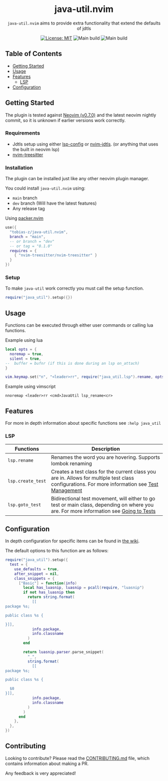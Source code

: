 <div align="center">

# java-util.nvim

`java-util.nvim` aims to provide extra functionality that extend the defaults of jdtls

[![License: MIT](https://img.shields.io/badge/License-MIT-green.svg)](https://opensource.org/licenses/MIT)
![Main build](https://img.shields.io/github/workflow/status/tobias-z/java-util.nvim/Validate?label=main%20build)
![Main build](https://img.shields.io/github/workflow/status/tobias-z/java-util.nvim/Validate/dev?label=dev%20build)

</div>

## Table of Contents

- [Getting Started](#getting-started)
- [Usage](#usage)
- [Features](#features)
  - [LSP](#lsp)
- [Configuration](#configuration)

## Getting Started

The plugin is tested against [Neovim (v0.7.0)](https://github.com/neovim/neovim/releases/tag/v0.7.0) and the latest neovim nightly commit, so it is unknown if earlier versions work correctly.

### Requirements

- Jdtls setup using either [lsp-config](https://github.com/neovim/nvim-lspconfig/blob/master/doc/server_configurations.md#jdtls) or [nvim-jdtls](https://github.com/mfussenegger/nvim-jdtls). (or anything that uses the built in neovim lsp)
- [nvim-treesitter](https://github.com/nvim-treesitter/nvim-treesitter)

### Installation

The plugin can be installed just like any other neovim plugin manager.

You could install `java-util.nvim` using:

- `main` branch
- `dev` branch (Will have the latest features)
- Any release tag

Using [packer.nvim](https://github.com/wbthomason/packer.nvim)

```lua
use({
  "tobias-z/java-util.nvim",
  branch = "main",
  -- or branch = "dev"
  -- or tag = "0.1.0"
  requires = {
    { "nvim-treesitter/nvim-treesitter" }
  }
})
```

### Setup

To make `java-util` work correctly you must call the setup function.

```lua
require("java_util").setup({})
```

## Usage

Functions can be executed through either user commands or calling lua functions.

Example using lua

```lua
local opts = {
  noremap = true,
  silent = true,
--  buffer = bufnr (if this is done during an lsp on_attach)
}

vim.keymap.set("n", "<leader>rr", require("java_util.lsp").rename, opts)
```

Example using vimscript

```viml
nnoremap <leader>rr <cmd>JavaUtil lsp_rename<cr>
```

## Features

For more in depth information about specific functions see `:help java_util`

### LSP

| Functions         | Description                                                                                                                                                                                                              |
| ----------------- | ------------------------------------------------------------------------------------------------------------------------------------------------------------------------------------------------------------------------ |
| `lsp.rename`      | Renames the word you are hovering. Supports lombok renaming                                                                                                                                                              |
| `lsp.create_test` | Creates a test class for the current class you are in. Allows for multiple test class configurations. For more information see [Test Management](https://github.com/tobias-z/java-util.nvim/wiki/Test-Management)        |
| `lsp.goto_test`   | Bidirectional test movement, will either to go test or main class, depending on where you are. For more information see [Going to Tests](https://github.com/tobias-z/java-util.nvim/wiki/Test-Management#going-to-tests) |

## Configuration

In depth configuration for specific items can be found in [the wiki](https://github.com/tobias-z/java-util.nvim/wiki).

The default options to this function are as follows:

```lua
require("java_util").setup({
  test = {
    use_defaults = true,
    after_snippet = nil,
    class_snippets = {
      ["Basic"] = function(info)
        local has_luasnip, luasnip = pcall(require, "luasnip")
        if not has_luasnip then
          return string.format(
            [[
package %s;

public class %s {

}]],
            info.package,
            info.classname
          )
        end

        return luasnip.parser.parse_snippet(
          "_",
          string.format(
            [[
package %s;

public class %s {

  $0
}]],
            info.package,
            info.classname
          )
        )
      end
    },
  },
})
```

## Contributing

Looking to contribute? Please read the [CONTRIBUTING.md](./CONTRIBUTING.md) file, which contains information about making a PR.

Any feedback is very appreciated!
